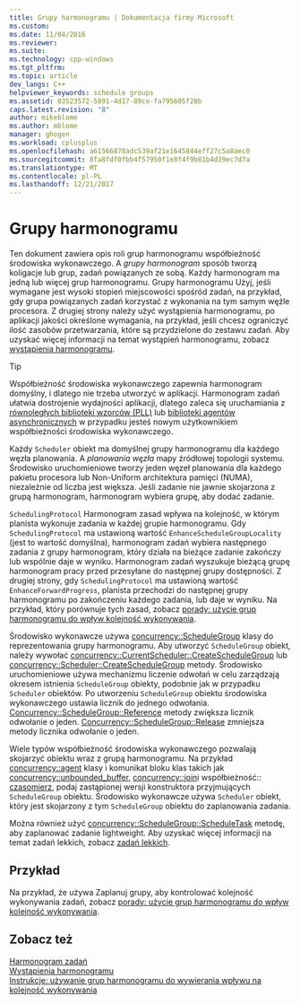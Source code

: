 ```yaml
---
title: Grupy harmonogramu | Dokumentacja firmy Microsoft
ms.custom: 
ms.date: 11/04/2016
ms.reviewer: 
ms.suite: 
ms.technology: cpp-windows
ms.tgt_pltfrm: 
ms.topic: article
dev_langs: C++
helpviewer_keywords: schedule groups
ms.assetid: 03523572-5891-4d17-89ce-fa795605f28b
caps.latest.revision: "8"
author: mikeblome
ms.author: mblome
manager: ghogen
ms.workload: cplusplus
ms.openlocfilehash: a61566878adc539af21e1645844eff27c5a8aec0
ms.sourcegitcommit: 8fa8fdf0fbb4f57950f1e8f4f9b81b4d39ec7d7a
ms.translationtype: MT
ms.contentlocale: pl-PL
ms.lasthandoff: 12/21/2017
---
```

# <a name="schedule-groups"></a>Grupy harmonogramu
Ten dokument zawiera opis roli grup harmonogramu współbieżność środowiska wykonawczego. A *grupy harmonogram* sposób tworzą koligacje lub grup, zadań powiązanych ze sobą. Każdy harmonogram ma jedną lub więcej grup harmonogramu. Grupy harmonogramu Użyj, jeśli wymagane jest wysoki stopień miejscowości spośród zadań, na przykład, gdy grupa powiązanych zadań korzystać z wykonania na tym samym węźle procesora. Z drugiej strony należy użyć wystąpienia harmonogramu, po aplikacji jakości określone wymagania, na przykład, jeśli chcesz ograniczyć ilość zasobów przetwarzania, które są przydzielone do zestawu zadań. Aby uzyskać więcej informacji na temat wystąpień harmonogramu, zobacz [wystąpienia harmonogramu](../../parallel/concrt/scheduler-instances.md).  
  
> [!TIP]
>  Współbieżność środowiska wykonawczego zapewnia harmonogram domyślny, i dlatego nie trzeba utworzyć w aplikacji. Harmonogram zadań ułatwia dostrojenie wydajności aplikacji, dlatego zaleca się uruchamiania z [równoległych biblioteki wzorców (PLL)](../../parallel/concrt/parallel-patterns-library-ppl.md) lub [biblioteki agentów asynchronicznych](../../parallel/concrt/asynchronous-agents-library.md) w przypadku jesteś nowym użytkownikiem współbieżności środowiska wykonawczego.  
  
 Każdy `Scheduler` obiekt ma domyślnej grupy harmonogramu dla każdego węzła planowania. A *planowania węzła* mapy źródłowej topologii systemu. Środowisko uruchomieniowe tworzy jeden węzeł planowania dla każdego pakietu procesora lub Non-Uniform architektura pamięci (NUMA), niezależnie od liczba jest większa. Jeśli zadanie nie jawnie skojarzona z grupą harmonogram, harmonogram wybiera grupę, aby dodać zadanie.  
  
 `SchedulingProtocol` Harmonogram zasad wpływa na kolejność, w którym planista wykonuje zadania w każdej grupie harmonogramu. Gdy `SchedulingProtocol` ma ustawioną wartość `EnhanceScheduleGroupLocality` (jest to wartość domyślna), harmonogram zadań wybiera następnego zadania z grupy harmonogram, który działa na bieżące zadanie zakończy lub wspólnie daje w wyniku. Harmonogram zadań wyszukuje bieżącą grupę harmonogram pracy przed przesyłane do następnej grupy dostępności. Z drugiej strony, gdy `SchedulingProtocol` ma ustawioną wartość `EnhanceForwardProgress`, planista przechodzi do następnej grupy harmonogramu po zakończeniu każdego zadania, lub daje w wyniku. Na przykład, który porównuje tych zasad, zobacz [porady: użycie grup harmonogramu do wpływ kolejność wykonywania](../../parallel/concrt/how-to-use-schedule-groups-to-influence-order-of-execution.md).  
  

 Środowisko wykonawcze używa [concurrency::ScheduleGroup](../../parallel/concrt/reference/schedulegroup-class.md) klasy do reprezentowania grupy harmonogramu. Aby utworzyć `ScheduleGroup` obiekt, należy wywołać [concurrency::CurrentScheduler::CreateScheduleGroup](reference/currentscheduler-class.md#createschedulegroup) lub [concurrency::Scheduler::CreateScheduleGroup](reference/scheduler-class.md#createschedulegroup) metody. Środowisko uruchomieniowe używa mechanizmu liczenie odwołań w celu zarządzają okresem istnienia `ScheduleGroup` obiekty, podobnie jak w przypadku `Scheduler` obiektów. Po utworzeniu `ScheduleGroup` obiektu środowiska wykonawczego ustawia licznik do jednego odwołania. [Concurrency::ScheduleGroup::Reference](reference/schedulegroup-class.md#reference) metody zwiększa licznik odwołanie o jeden. [Concurrency::ScheduleGroup::Release](reference/schedulegroup-class.md#release) zmniejsza metody licznika odwołanie o jeden.  
  
 Wiele typów współbieżność środowiska wykonawczego pozwalają skojarzyć obiektu wraz z grupą harmonogramu. Na przykład [concurrency::agent](../../parallel/concrt/reference/agent-class.md) klasy i komunikat bloku klas takich jak [concurrency::unbounded_buffer](reference/unbounded-buffer-class.md), [concurrency::join](../../parallel/concrt/reference/join-class.md)i współbieżność::[ czasomierz](reference/timer-class.md), podaj zastąpionej wersji konstruktora przyjmujących `ScheduleGroup` obiektu. Środowisko wykonawcze używa `Scheduler` obiekt, który jest skojarzony z tym `ScheduleGroup` obiektu do zaplanowania zadania.  
  
 Można również użyć [concurrency::ScheduleGroup::ScheduleTask](reference/schedulegroup-class.md#scheduletask) metodę, aby zaplanować zadanie lightweight. Aby uzyskać więcej informacji na temat zadań lekkich, zobacz [zadań lekkich](../../parallel/concrt/lightweight-tasks.md).  

  
## <a name="example"></a>Przykład  
 Na przykład, że używa Zaplanuj grupy, aby kontrolować kolejność wykonywania zadań, zobacz [porady: użycie grup harmonogramu do wpływ kolejność wykonywania](../../parallel/concrt/how-to-use-schedule-groups-to-influence-order-of-execution.md).  
  
## <a name="see-also"></a>Zobacz też  
 [Harmonogram zadań](../../parallel/concrt/task-scheduler-concurrency-runtime.md)   
 [Wystąpienia harmonogramu](../../parallel/concrt/scheduler-instances.md)   
 [Instrukcje: używanie grup harmonogramu do wywierania wpływu na kolejność wykonywania](../../parallel/concrt/how-to-use-schedule-groups-to-influence-order-of-execution.md)

